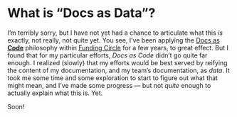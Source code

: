 <!--

WARNING WARNING WARNING

This file is AUTOMATICALLY generated from a template. If you change its contents,
your changes WILL be lost when the file is regenerated — so DON’T DO THAT.

SERIOUSLY.

Source template: <repo-root>/doc/templates/docs-as-data.md

-->

# What is “Docs as Data”?

I’m terribly sorry, but I have not yet had a chance to articulate what this *is* exactly, not
really, not quite yet. You see, I’ve been applying the [Docs as **Code**][dac] philosophy within
[Funding Circle][funding-circle] for a few years, to great effect. But I found that for my
particular efforts, *Docs as Code* didn’t go quite far enough. I realized (slowly) that my efforts
would be best served by reifying the content of my documentation, and my team’s documentation, as
*data*. It took me some time and some exploration to start to figure out what that might mean, and
I’ve made some progress — but not *quite* enough to actually explain what this is. Yet.

Soon!

[dac]: https://www.writethedocs.org/guide/docs-as-code/
[funding-circle]: https://github.com/FundingCircle/
